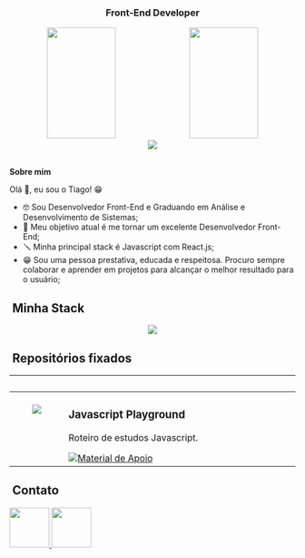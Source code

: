 <h3 align="center">Front-End Developer</h3>
<div align="center">
  <div align="center">  
    <img width="49%" height="195px" src="https://github-readme-stats.vercel.app/api?username=TiagoLeopoldo&theme=dark&hide_border=false&include_all_commits=false&count_private=true" />
    <img width="49%" height="195px" src="https://github-readme-stats.vercel.app/api/top-langs/?username=TiagoLeopoldo&theme=dark&hide_border=false&include_all_commits=false&count_private=true&layout=compact" />
  </div>
    <img src="https://github-profile-trophy.vercel.app/?username=TiagoLeopoldo&theme=tokyonight"/>
</div><br />

<p><strong>Sobre mim</strong></p>

Olá 👋, eu sou o Tiago! 😁<br />
- 🤓 Sou Desenvolvedor Front-End e Graduando em Análise e Desenvolvimento de Sistemas;<br />
- 🧠 Meu objetivo atual é me tornar um excelente Desenvolvedor Front-End;<br />
- 🪛 Minha principal stack é Javascript com React.js;<br />
- 😁 Sou uma pessoa prestativa, educada e respeitosa. Procuro sempre colaborar e aprender em projetos para alcançar o melhor resultado para o usuário;<br />

## &nbsp;Minha Stack

<div align="center">
  <img src="https://skillicons.dev/icons?i=vscode,react,js,tailwind,css,html,nodejs,git,github&theme=dark" />
</div>

## &nbsp;Repositórios fixados

<table>
	<thead>
		<tr>
			<th colspan="2" width="2000">&nbsp;</th>
		</tr>
	</thead>
	<tbody>
		<tr>
			<td align="center" valign="top" width="80"><br />
			<a href="https://github.com/TiagoLeopoldo/playground-javascript">
      <img src="https://skillicons.dev/icons?i=js&theme=dark" /> 
      </a>
      </td>
			<td valign="top">
			<h3>Javascript Playground</h3>
			<p>Roteiro de estudos Javascript.</p>
			<a href="https://github.com/TiagoLeopoldo/playground-javascript">
 			 	<img src="https://img.shields.io/badge/Ver%20Material-F0DB4F?style=for-the-badge" alt="Material de Apoio">
			</a>
			</td>
		</tr></tbody></table>

## &nbsp;Contato

<a href="https://www.linkedin.com/in/tiago-noronha-leopoldo/">
  <img src="https://img.shields.io/badge/LinkedIn-%230077B5.svg?logo=linkedin&logoColor=white" width="70px"/>
</a>
<a href="mailto:tnleopoldo.dev@gmail.com">
  <img src="https://img.shields.io/badge/Email-D14836?logo=gmail&logoColor=white" width="70px"/>
</a>
